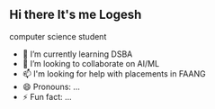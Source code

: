 ## Hi there It's me Logesh

computer science student
- 🌱 I’m currently learning DSBA
- 💞️ I’m looking to collaborate on AI/ML
- 📫 I'm looking for help with placements in FAANG
- 😄 Pronouns: ...
- ⚡ Fun fact: ...

<!---
lokxsh06/lokxsh06 is a ✨ special ✨ repository because its `README.md` (this file) appears on your GitHub profile.
You can click the Preview link to take a look at your changes.
--->
